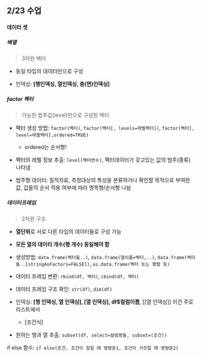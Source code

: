 ## 2/23 수업

#### 데이터 셋

##### 배열

>  3차원 벡터

* 동일 타입의 데이터만으로 구성

* 인덱싱: **[행인덱싱, 열인덱싱, 층(면)인덱싱]**





##### factor 팩터

> 가능한 범주값(level)만으로 구성된 벡터

* 팩터 생성 방법: `factor(벡터)`, `factor(벡터[, levels=레벨벡터])`, `factor(벡터[, level=레벨벡터],ordered=TRUE)` 
  * ordered는 순서형!

* 팩터의 레벨 정보 추출: `level(팩터변수)`, 팩터데이터가 갖고있는 값의 범주(종류) 나타냄

* 범주형 데이터: 질적자료, 측정대상의 특성을 분류하거나 확인할 목적으로 부여한 값, 값들의 순서 적용 여부에 따라 명목형/순서형 나뉨





##### 데이터프레임

> 2차원 구조

* **열단위**로 서로 다른 타입의 데이터들로 구성 가능
* **모든 열의 데이터 개수(행 개수) 동일해야 함**
* 생성방법: `data.frame(벡터들..)`, `data.frame(열이름=벡터,..)`, `data.frame(벡터들..[stringAsFactors=FALSE])`, `as.data.frame(벡터 또는 행렬 등)`
* 데이터 프레임 변환: `rbind(df, 벡터)`, `cbind(df, 벡터)`
* 데이터 프레임 구조 확인: `str(df)`, `dim(df)`
* 인덱싱: **[행 인덱싱, 열 인덱싱], [열 인덱싱], df$컬럼이름**, [[열 인덱싱]] 이건 주로 리스트에서
  * [조건식]

* 원하는 행과 열 추출: `subset(df, select=컬럼명들, subset=(조건))`





if else 함수: `if else(조건, 조건이 참일 때 명령문1, 조건이 거짓일 때 명령문2)`